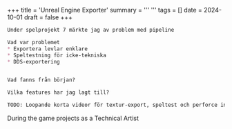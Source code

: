 +++
title = 'Unreal Engine Exporter'
summary = '''
'''
tags = []
date = 2024-10-01
draft = false
+++

```md
Under spelprojekt 7 märkte jag av problem med pipeline

Vad var problemet
* Exportera levlar enklare
* Speltestning för icke-tekniska
* DDS-exportering 


Vad fanns från början? 

Vilka features har jag lagt till?

TODO: Loopande korta videor för textur-export, speltest och perforce integration
```
During the game projects as a Technical Artist
